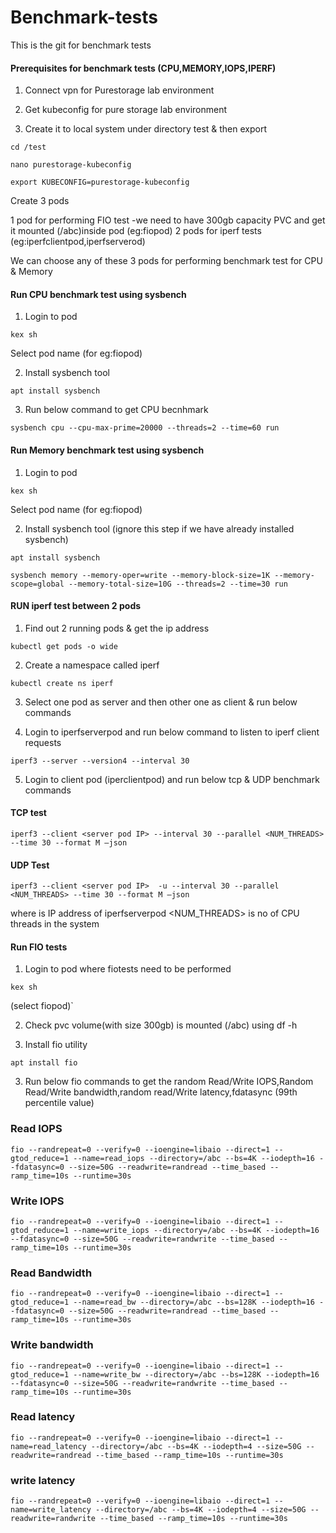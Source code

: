 # Benchmark-tests
This is the git for benchmark tests

#### Prerequisites for benchmark tests (CPU,MEMORY,IOPS,IPERF) ####

1) Connect vpn for Purestorage lab environment

2) Get kubeconfig for pure storage lab environment

3) Create it to local system under directory test & then export

`cd /test`

`nano purestorage-kubeconfig`

`export KUBECONFIG=purestorage-kubeconfig`

Create 3 pods

1 pod for performing FIO test -we need to have 300gb capacity PVC and get it mounted (/abc)inside pod (eg:fiopod) 2 pods for iperf tests (eg:iperfclientpod,iperfserverod)

We can choose any of these 3 pods for performing benchmark test for CPU & Memory

#### Run CPU benchmark test using sysbench ####

1) Login to pod

`kex sh`

Select pod name (for eg:fiopod)

2) Install sysbench tool

`apt install sysbench`

3) Run below command to get CPU becnhmark

`sysbench cpu --cpu-max-prime=20000 --threads=2 --time=60 run`

#### Run Memory benchmark test using sysbench ####

1) Login to pod

`kex sh`

Select pod name (for eg:fiopod)

2) Install sysbench tool (ignore this step if we have already installed sysbench)

`apt install sysbench`

`sysbench memory --memory-oper=write --memory-block-size=1K --memory-scope=global --memory-total-size=10G --threads=2 --time=30 run`

#### RUN iperf test between 2 pods ####

1) Find out 2 running pods & get the ip address

`kubectl get pods -o wide`

2) Create a namespace called iperf

`kubectl create ns iperf`

3) Select one pod as server and then other one as client & run below commands

4) Login to iperfserverpod and run below command to listen to iperf client requests

`iperf3 --server --version4 --interval 30`

5) Login to client pod (iperclientpod) and run below tcp & UDP benchmark commands

#### TCP test ####

`iperf3 --client <server pod IP> --interval 30 --parallel <NUM_THREADS> --time 30 --format M –json`
#### UDP Test ####

`iperf3 --client <server pod IP>  -u --interval 30 --parallel <NUM_THREADS> --time 30 --format M –json`

where <server pod IP> is IP address of iperfserverpod <NUM_THREADS> is no of CPU threads in the system

#### Run FIO tests ####
1) Login to pod where fiotests need to be performed

`kex sh`

(select fiopod)`

2) Check pvc volume(with size 300gb) is mounted (/abc) using df -h

3) Install fio utility

`apt install fio`

3) Run below fio commands to get the random Read/Write IOPS,Random Read/Write bandwidth,random read/Write latency,fdatasync (99th percentile value)

### Read IOPS ###
`fio --randrepeat=0 --verify=0 --ioengine=libaio --direct=1 --gtod_reduce=1 --name=read_iops --directory=/abc --bs=4K --iodepth=16 --fdatasync=0 --size=50G --readwrite=randread --time_based --ramp_time=10s --runtime=30s`

### Write IOPS ###
`fio --randrepeat=0 --verify=0 --ioengine=libaio --direct=1 --gtod_reduce=1 --name=write_iops --directory=/abc --bs=4K --iodepth=16 --fdatasync=0 --size=50G --readwrite=randwrite --time_based --ramp_time=10s --runtime=30s`

### Read Bandwidth ###
`fio --randrepeat=0 --verify=0 --ioengine=libaio --direct=1 --gtod_reduce=1 --name=read_bw --directory=/abc --bs=128K --iodepth=16 --fdatasync=0 --size=50G --readwrite=randread --time_based --ramp_time=10s --runtime=30s`

### Write bandwidth ###

`fio --randrepeat=0 --verify=0 --ioengine=libaio --direct=1 --gtod_reduce=1 --name=write_bw --directory=/abc --bs=128K --iodepth=16 --fdatasync=0 --size=50G --readwrite=randwrite --time_based --ramp_time=10s --runtime=30s`

### Read latency ###
`fio --randrepeat=0 --verify=0 --ioengine=libaio --direct=1 --name=read_latency --directory=/abc --bs=4K --iodepth=4 --size=50G --readwrite=randread --time_based --ramp_time=10s --runtime=30s`

### write latency ###
`fio --randrepeat=0 --verify=0 --ioengine=libaio --direct=1 --name=write_latency --directory=/abc --bs=4K --iodepth=4 --size=50G --readwrite=randwrite --time_based --ramp_time=10s --runtime=30s`


